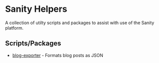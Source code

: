 # Sanity Helpers
A collection of utilty scripts and packages to assist with use of the Sanity platform.

## Scripts/Packages
* [blog-exporter](./blog-exporter) - Formats blog posts as JSON
